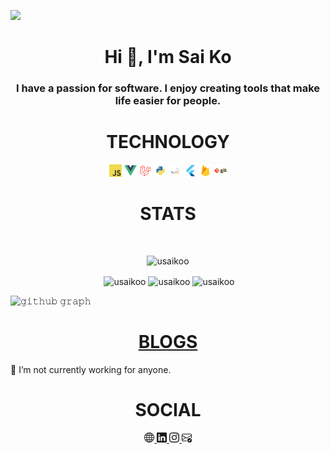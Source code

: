 
![](https://github.com/halfrost/halfrost/blob/master/icons/header_.png)

<h1 align="center">Hi 👋, I'm Sai Ko</h1>
<h3 align="center">I have a passion for software. I enjoy creating tools that make life easier for people.</h3>



<h1 align="center">TECHNOLOGY</h1>

<p align="center"><code><img height="20" src="https://raw.githubusercontent.com/github/explore/80688e429a7d4ef2fca1e82350fe8e3517d3494d/topics/javascript/javascript.png"></code>
<code><img height="20" src="https://raw.githubusercontent.com/github/explore/80688e429a7d4ef2fca1e82350fe8e3517d3494d/topics/vue/vue.png"></code>
<code><img height="20" src="https://raw.githubusercontent.com/github/explore/5c058a388828bb5fde0bcafd4bc867b5bb3f26f3/topics/laravel/laravel.png"></code>
<code><img height="20" src="https://raw.githubusercontent.com/github/explore/80688e429a7d4ef2fca1e82350fe8e3517d3494d/topics/python/python.png"></code>
<code><img height="20" src="https://raw.githubusercontent.com/github/explore/80688e429a7d4ef2fca1e82350fe8e3517d3494d/topics/mysql/mysql.png"></code>
<code><img height="20" src="https://raw.githubusercontent.com/github/explore/80688e429a7d4ef2fca1e82350fe8e3517d3494d/topics/flutter/flutter.png"></code>
<code><img height="20" src="https://raw.githubusercontent.com/github/explore/80688e429a7d4ef2fca1e82350fe8e3517d3494d/topics/firebase/firebase.png"></code>
<code><img height="20" src="https://raw.githubusercontent.com/github/explore/80688e429a7d4ef2fca1e82350fe8e3517d3494d/topics/git/git.png"></code>

</p>

<h1 align="center">STATS</h1><br>
<p align="center"> <img src="https://komarev.com/ghpvc/?username=usaikoo" alt="usaikoo" /> </p>


<p align="center">&nbsp;<img align="center" src="https://github-readme-stats.vercel.app/api?username=usaikoo&show_icons=true&hide_border=true" alt="usaikoo" />

<img align="center" src="https://github-readme-streak-stats.herokuapp.com/?user=usaikoo&fire=4F94EF&ring=4F94EF&hide_border=true" alt="usaikoo" />
<img align="center" src="https://github-readme-stats.vercel.app/api/top-langs/?username=usaikoo&layout=default&hide=html&card_width=900&hide_border=true" alt="usaikoo" /></p>


![𝚐𝚒𝚝𝚑𝚞𝚋 𝚐𝚛𝚊𝚙𝚑](https://activity-graph.herokuapp.com/graph?username=usaikoo&hide_border=true&area=true&bg_color=white&color=4F94EF&line=4F94EF&point=4F94EF&area_color=blue)


<a href="https://usaiko.dev" target="blank"><h1 align="center">BLOGS</h1>
</a> 🔭 I’m not currently working for anyone.



<h1 align="center">SOCIAL</h1>

<div align="center">
<a href="https://usaiko.dev" target="blank">
<svg xmlns="http://www.w3.org/2000/svg" width="16" height="16" fill="currentColor" class="bi bi-globe" viewBox="0 0 16 16">
  <path d="M0 8a8 8 0 1 1 16 0A8 8 0 0 1 0 8zm7.5-6.923c-.67.204-1.335.82-1.887 1.855A7.97 7.97 0 0 0 5.145 4H7.5V1.077zM4.09 4a9.267 9.267 0 0 1 .64-1.539 6.7 6.7 0 0 1 .597-.933A7.025 7.025 0 0 0 2.255 4H4.09zm-.582 3.5c.03-.877.138-1.718.312-2.5H1.674a6.958 6.958 0 0 0-.656 2.5h2.49zM4.847 5a12.5 12.5 0 0 0-.338 2.5H7.5V5H4.847zM8.5 5v2.5h2.99a12.495 12.495 0 0 0-.337-2.5H8.5zM4.51 8.5a12.5 12.5 0 0 0 .337 2.5H7.5V8.5H4.51zm3.99 0V11h2.653c.187-.765.306-1.608.338-2.5H8.5zM5.145 12c.138.386.295.744.468 1.068.552 1.035 1.218 1.65 1.887 1.855V12H5.145zm.182 2.472a6.696 6.696 0 0 1-.597-.933A9.268 9.268 0 0 1 4.09 12H2.255a7.024 7.024 0 0 0 3.072 2.472zM3.82 11a13.652 13.652 0 0 1-.312-2.5h-2.49c.062.89.291 1.733.656 2.5H3.82zm6.853 3.472A7.024 7.024 0 0 0 13.745 12H11.91a9.27 9.27 0 0 1-.64 1.539 6.688 6.688 0 0 1-.597.933zM8.5 12v2.923c.67-.204 1.335-.82 1.887-1.855.173-.324.33-.682.468-1.068H8.5zm3.68-1h2.146c.365-.767.594-1.61.656-2.5h-2.49a13.65 13.65 0 0 1-.312 2.5zm2.802-3.5a6.959 6.959 0 0 0-.656-2.5H12.18c.174.782.282 1.623.312 2.5h2.49zM11.27 2.461c.247.464.462.98.64 1.539h1.835a7.024 7.024 0 0 0-3.072-2.472c.218.284.418.598.597.933zM10.855 4a7.966 7.966 0 0 0-.468-1.068C9.835 1.897 9.17 1.282 8.5 1.077V4h2.355z"/>
</svg>
</a>
<a href="https://www.linkedin.com/in/usaiko" target="blank"><svg xmlns="http://www.w3.org/2000/svg" width="16" height="16" fill="currentColor" class="bi bi-linkedin" viewBox="0 0 16 16">
  <path d="M0 1.146C0 .513.526 0 1.175 0h13.65C15.474 0 16 .513 16 1.146v13.708c0 .633-.526 1.146-1.175 1.146H1.175C.526 16 0 15.487 0 14.854V1.146zm4.943 12.248V6.169H2.542v7.225h2.401zm-1.2-8.212c.837 0 1.358-.554 1.358-1.248-.015-.709-.52-1.248-1.342-1.248-.822 0-1.359.54-1.359 1.248 0 .694.521 1.248 1.327 1.248h.016zm4.908 8.212V9.359c0-.216.016-.432.08-.586.173-.431.568-.878 1.232-.878.869 0 1.216.662 1.216 1.634v3.865h2.401V9.25c0-2.22-1.184-3.252-2.764-3.252-1.274 0-1.845.7-2.165 1.193v.025h-.016a5.54 5.54 0 0 1 .016-.025V6.169h-2.4c.03.678 0 7.225 0 7.225h2.4z"/>
</svg>
</a>
<a href="https://www.instagram.com/usaiko.dev" target="blank">
<svg xmlns="http://www.w3.org/2000/svg" width="16" height="16" fill="currentColor" class="bi bi-instagram" viewBox="0 0 16 16">
  <path d="M8 0C5.829 0 5.556.01 4.703.048 3.85.088 3.269.222 2.76.42a3.917 3.917 0 0 0-1.417.923A3.927 3.927 0 0 0 .42 2.76C.222 3.268.087 3.85.048 4.7.01 5.555 0 5.827 0 8.001c0 2.172.01 2.444.048 3.297.04.852.174 1.433.372 1.942.205.526.478.972.923 1.417.444.445.89.719 1.416.923.51.198 1.09.333 1.942.372C5.555 15.99 5.827 16 8 16s2.444-.01 3.298-.048c.851-.04 1.434-.174 1.943-.372a3.916 3.916 0 0 0 1.416-.923c.445-.445.718-.891.923-1.417.197-.509.332-1.09.372-1.942C15.99 10.445 16 10.173 16 8s-.01-2.445-.048-3.299c-.04-.851-.175-1.433-.372-1.941a3.926 3.926 0 0 0-.923-1.417A3.911 3.911 0 0 0 13.24.42c-.51-.198-1.092-.333-1.943-.372C10.443.01 10.172 0 7.998 0h.003zm-.717 1.442h.718c2.136 0 2.389.007 3.232.046.78.035 1.204.166 1.486.275.373.145.64.319.92.599.28.28.453.546.598.92.11.281.24.705.275 1.485.039.843.047 1.096.047 3.231s-.008 2.389-.047 3.232c-.035.78-.166 1.203-.275 1.485a2.47 2.47 0 0 1-.599.919c-.28.28-.546.453-.92.598-.28.11-.704.24-1.485.276-.843.038-1.096.047-3.232.047s-2.39-.009-3.233-.047c-.78-.036-1.203-.166-1.485-.276a2.478 2.478 0 0 1-.92-.598 2.48 2.48 0 0 1-.6-.92c-.109-.281-.24-.705-.275-1.485-.038-.843-.046-1.096-.046-3.233 0-2.136.008-2.388.046-3.231.036-.78.166-1.204.276-1.486.145-.373.319-.64.599-.92.28-.28.546-.453.92-.598.282-.11.705-.24 1.485-.276.738-.034 1.024-.044 2.515-.045v.002zm4.988 1.328a.96.96 0 1 0 0 1.92.96.96 0 0 0 0-1.92zm-4.27 1.122a4.109 4.109 0 1 0 0 8.217 4.109 4.109 0 0 0 0-8.217zm0 1.441a2.667 2.667 0 1 1 0 5.334 2.667 2.667 0 0 1 0-5.334z"/>
</svg>
</a>
<a href="mailto:info@usaiko.dev" target="blank"><svg xmlns="http://www.w3.org/2000/svg" width="16" height="16" fill="currentColor" class="bi bi-envelope-check" viewBox="0 0 16 16">
  <path d="M2 2a2 2 0 0 0-2 2v8.01A2 2 0 0 0 2 14h5.5a.5.5 0 0 0 0-1H2a1 1 0 0 1-.966-.741l5.64-3.471L8 9.583l7-4.2V8.5a.5.5 0 0 0 1 0V4a2 2 0 0 0-2-2H2Zm3.708 6.208L1 11.105V5.383l4.708 2.825ZM1 4.217V4a1 1 0 0 1 1-1h12a1 1 0 0 1 1 1v.217l-7 4.2-7-4.2Z"/>
  <path d="M16 12.5a3.5 3.5 0 1 1-7 0 3.5 3.5 0 0 1 7 0Zm-1.993-1.679a.5.5 0 0 0-.686.172l-1.17 1.95-.547-.547a.5.5 0 0 0-.708.708l.774.773a.75.75 0 0 0 1.174-.144l1.335-2.226a.5.5 0 0 0-.172-.686Z"/>
</svg></a>
</div>



